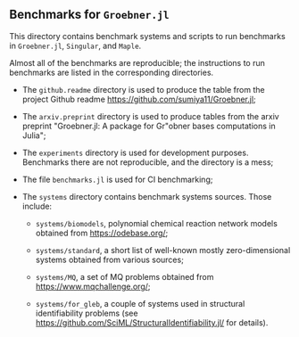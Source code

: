 
## Benchmarks for `Groebner.jl`

This directory contains benchmark systems and scripts to run benchmarks in `Groebner.jl`, `Singular`, and `Maple`.

Almost all of the benchmarks are reproducible; the instructions to run benchmarks are listed in the corresponding directories.

- The `github.readme` directory is used to produce the table from the project Github readme https://github.com/sumiya11/Groebner.jl;

- The `arxiv.preprint` directory is used to produce tables from the arxiv preprint "Groebner.jl: A package for Gr\"obner bases computations in Julia";

- The `experiments` directory is used for development purposes. Benchmarks there are not reproducible, and the directory is a mess;

- The file `benchmarks.jl` is used for CI benchmarking;

- The `systems` directory contains benchmark systems sources. Those include: 

    - `systems/biomodels`, polynomial chemical reaction network models obtained from https://odebase.org/;

    - `systems/standard`, a short list of well-known mostly zero-dimensional systems obtained from various sources;

    - `systems/MQ`, a set of MQ problems obtained from https://www.mqchallenge.org/;

    - `systems/for_gleb`, a couple of systems used in structural identifiability problems (see https://github.com/SciML/StructuralIdentifiability.jl/ for details).


